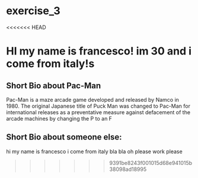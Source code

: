 # exercise_3

<<<<<<< HEAD

HI my name is francesco! im 30 and i come from italy!s
=======
## Short Bio about Pac-Man

Pac-Man is a maze arcade game developed and released by Namco in 1980. The original Japanese title of Puck Man was changed to Pac-Man for international releases as a preventative measure against defacement of the arcade machines by changing the P to an F

## Short Bio about someone else:

hi my name is francesco i come from italy bla bla oh please work please
>>>>>>> 9391be8243f001015d68e941015b38098ad18995
